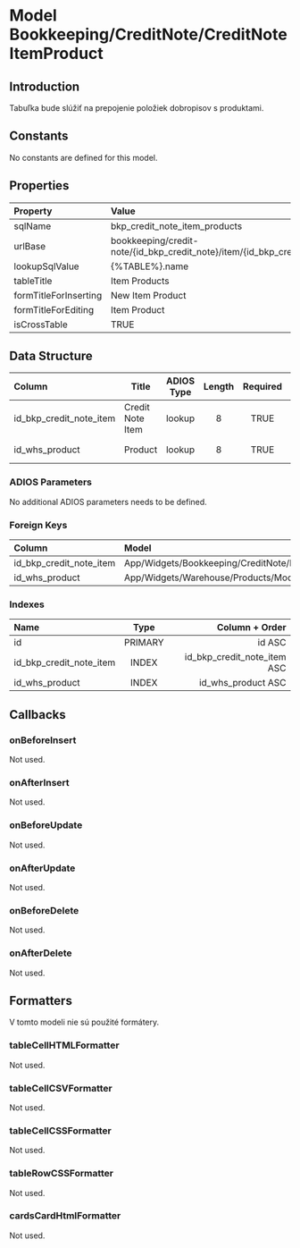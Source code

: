 # Model Bookkeeping/CreditNote/CreditNoteItemProduct

## Introduction

Tabuľka bude slúžiť na prepojenie položiek dobropisov s produktami.

## Constants

No constants are defined for this model.

## Properties

| Property              | Value                                                                               |
| :-------------------- | :---------------------------------------------------------------------------------- |
| sqlName               | bkp_credit_note_item_products                                                       |
| urlBase               | bookkeeping/credit-note/{id_bkp_credit_note}/item/{id_bkp_credit_note_item}/product |
| lookupSqlValue        | {%TABLE%}.name                                                                      |
| tableTitle            | Item Products                                                                       |
| formTitleForInserting | New Item Product                                                                    |
| formTitleForEditing   | Item Product                                                                        |
| isCrossTable          | TRUE                                                                                |

## Data Structure

| Column                  | Title            | ADIOS Type | Length | Required | Notes                |
| :---------------------- | ---------------- | :--------: | :----: | :------: | :------------------- |
| id_bkp_credit_note_item | Credit Note Item |   lookup   |   8    |   TRUE   | ID položky dobropisu |
| id_whs_product          | Product          |   lookup   |   8    |   TRUE   | ID produktu          |

### ADIOS Parameters

No additional ADIOS parameters needs to be defined.

### Foreign Keys

| Column                  | Model                                                    | Relation | OnUpdate | OnDelete |
| :---------------------- | :------------------------------------------------------- | :------: | -------- | -------- |
| id_bkp_credit_note_item | App/Widgets/Bookkeeping/CreditNote/Models/CreditNoteItem |   1:N    | Cascade  | Cascade  |
| id_whs_product          | App/Widgets/Warehouse/Products/Models/Product            |   1:N    | Cascade  | Restrict |

### Indexes

| Name                    |  Type   |              Column + Order |
| :---------------------- | :-----: | --------------------------: |
| id                      | PRIMARY |                      id ASC |
| id_bkp_credit_note_item |  INDEX  | id_bkp_credit_note_item ASC |
| id_whs_product          |  INDEX  |          id_whs_product ASC |

## Callbacks

### onBeforeInsert

Not used.

### onAfterInsert

Not used.

### onBeforeUpdate

Not used.

### onAfterUpdate

Not used.

### onBeforeDelete

Not used.

### onAfterDelete

Not used.

## Formatters

V tomto modeli nie sú použité formátery.

### tableCellHTMLFormatter

Not used.

### tableCellCSVFormatter

Not used.

### tableCellCSSFormatter

Not used.

### tableRowCSSFormatter

Not used.

### cardsCardHtmlFormatter

Not used.

